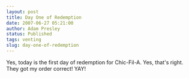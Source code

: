 ```yaml
---
layout: post
title: Day One of Redemption
date: 2007-06-27 05:21:00
author: Adam Presley
status: Published
tags: venting
slug: day-one-of-redemption
---
```


Yes, today is the first day of redemption for Chic-Fil-A. Yes, that's
right. They got my order correct! YAY!
